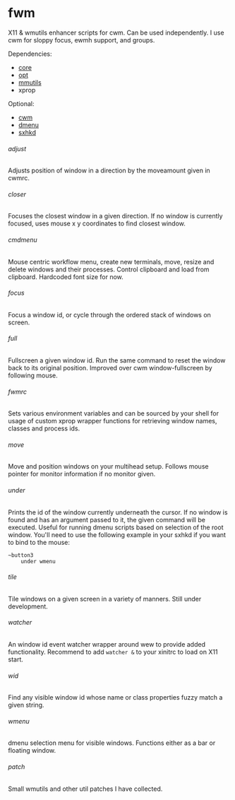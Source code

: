 # fwm

X11 & wmutils enhancer scripts for cwm. Can be used independently. I use cwm
for sloppy focus, ewmh support, and groups.

Dependencies:

- [core](https://github.com/wmutils/core)
- [opt](https://github.com/wmutils/opt)
- [mmutils](https://github.com/pockata/mmutils)
- xprop

Optional:

- [cwm](https://tools.suckless.org/dmenu)
- [dmenu](https://tools.suckless.org/dmenu)
- [sxhkd](https://github.com/baskerville/sxhkd)

###### adjust

Adjusts position of window in a direction by the moveamount given in cwmrc.

###### closer

Focuses the closest window in a given direction. If no window is currently
focused, uses mouse x y coordinates to find closest window.

###### cmdmenu

Mouse centric workflow menu, create new terminals, move, resize and delete
windows and their processes. Control clipboard and load from clipboard.
Hardcoded font size for now.

###### focus

Focus a window id, or cycle through the ordered stack of windows on screen.

###### full

Fullscreen a given window id. Run the same command to reset the window back to
its original position. Improved over cwm window-fullscreen by following mouse.

###### fwmrc

Sets various environment variables and can be sourced by your shell for usage
of custom xprop wrapper functions for retrieving window names, classes and
process ids.

###### move

Move and position windows on your multihead setup. Follows mouse pointer for
monitor information if no monitor given.

###### under

Prints the id of the window currently underneath the cursor. If no window is
found and has an argument passed to it, the given command will be executed.
Useful for running dmenu scripts based on selection of the root window. You'll
need to use the following example in your sxhkd if you want to bind to the
mouse:

```
~button3
    under wmenu
```

###### tile

Tile windows on a given screen in a variety of manners. Still under
development.

###### watcher

An window id event watcher wrapper around wew to provide added functionality.
Recommend to add `watcher &` to your xinitrc to load on X11 start.

###### wid

Find any visible window id whose name or class properties fuzzy match a given
string.

###### wmenu

dmenu selection menu for visible windows. Functions either as a bar or floating
window.

###### patch

Small wmutils and other util patches I have collected.
